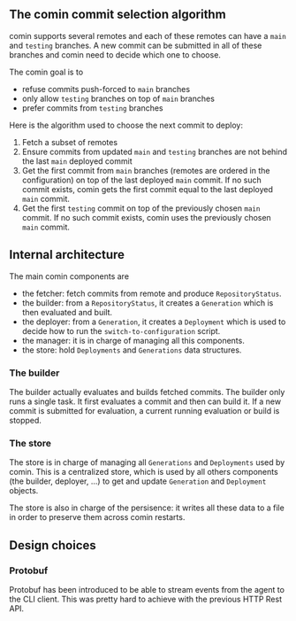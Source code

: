## The comin commit selection algorithm

comin supports several remotes and each of these remotes can have a
`main` and `testing` branches. A new commit can be submitted in all of
these branches and comin need to decide which one to choose. 

The comin goal is to
- refuse commits push-forced to `main` branches
- only allow `testing` branches on top of `main` branches
- prefer commits from `testing` branches

Here is the algorithm used to choose the next commit to deploy:

1. Fetch a subset of remotes
2. Ensure commits from updated `main` and `testing` branches are not
   behind the last `main` deployed commit
3. Get the first commit from `main` branches (remotes are ordered in
   the configuration) on top of the last deployed `main` commit. If no
   such commit exists, comin gets the first commit equal to the last
   deployed `main` commit.
4. Get the first `testing` commit on top of the previously chosen
   `main` commit. If no such commit exists, comin uses the previously
   chosen `main` commit.

## Internal architecture

The main comin components are

- the fetcher: fetch commits from remote and produce `RepositoryStatus`.
- the builder: from a `RepositoryStatus`, it creates a `Generation` which is then evaluated and built.
- the deployer: from a `Generation`, it creates a `Deployment` which
  is used to decide how to run the `switch-to-configuration` script.
- the manager: it is in charge of managing all this components.
- the store: hold `Deployments` and `Generations` data structures.

### The builder

The builder actually evaluates and builds fetched commits. The builder
only runs a single task. It first evaluates a commit and then can
build it. If a new commit is submitted for evaluation, a current
running evaluation or build is stopped.

### The store

The store is in charge of managing all `Generations` and `Deployments`
used by comin. This is a centralized store, which is used by all
others components (the builder, deployer, ...) to get and update
`Generation` and `Deployment` objects.

The store is also in charge of the persisence: it writes all these
data to a file in order to preserve them across comin restarts.

## Design choices

### Protobuf

Protobuf has been introduced to be able to stream events from the
agent to the CLI client. This was pretty hard to achieve with the
previous HTTP Rest API.
